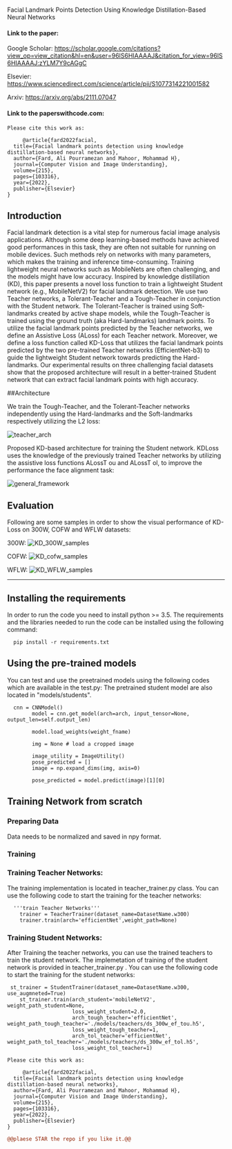 #
Facial Landmark Points Detection Using Knowledge Distillation-Based Neural Networks



#### Link to the paper:
Google Scholar:
https://scholar.google.com/citations?view_op=view_citation&hl=en&user=96lS6HIAAAAJ&citation_for_view=96lS6HIAAAAJ:zYLM7Y9cAGgC

Elsevier:
https://www.sciencedirect.com/science/article/pii/S1077314221001582

Arxiv:
https://arxiv.org/abs/2111.07047

#### Link to the paperswithcode.com:


```
Please cite this work as:

     @article{fard2022facial,
  title={Facial landmark points detection using knowledge distillation-based neural networks},
  author={Fard, Ali Pourramezan and Mahoor, Mohammad H},
  journal={Computer Vision and Image Understanding},
  volume={215},
  pages={103316},
  year={2022},
  publisher={Elsevier}
}

```

## Introduction
Facial landmark detection is a vital step for numerous facial image analysis applications. Although some deep learning-based methods have achieved good performances in this task, they are often not suitable for running on mobile devices. Such methods rely on networks with many parameters, which makes the training and inference time-consuming. Training lightweight neural networks such as MobileNets are often challenging, and the models might have low accuracy. Inspired by knowledge distillation (KD), this paper presents a novel loss function to train a lightweight Student network (e.g., MobileNetV2) for facial landmark detection. We use two Teacher networks, a Tolerant-Teacher and a Tough-Teacher in conjunction with the Student network. The Tolerant-Teacher is trained using Soft-landmarks created by active shape models, while the Tough-Teacher is trained using the ground truth (aka Hard-landmarks) landmark points. To utilize the facial landmark points predicted by the Teacher networks, we define an Assistive Loss (ALoss) for each Teacher network. Moreover, we define a loss function called KD-Loss that utilizes the facial landmark points predicted by the two pre-trained Teacher networks (EfficientNet-b3) to guide the lightweight Student network towards predicting the Hard-landmarks. Our experimental results on three challenging facial datasets show that the proposed architecture will result in a better-trained Student network that can extract facial landmark points with high accuracy.


##Architecture

We train the Tough-Teacher, and the Tolerant-Teacher networks independently using the Hard-landmarks and the Soft-landmarks respectively utilizing the L2 loss:

![teacher_arch](https://github.com/aliprf/KD-Loss/blob/master/samples/teacher_arch-1.jpg?raw=true)


Proposed KD-based architecture for training the Student network. KDLoss uses the knowledge of the previously trained Teacher networks by utilizing the assistive loss functions ALossT ou and ALossT ol, to improve the performance the face alignment task:

![general_framework](https://github.com/aliprf/KD-Loss/blob/master/samples/general_framework-1.jpg?raw=true)


## Evaluation

Following are some samples in order to show the visual performance of KD-Loss on 300W, COFW and WFLW datasets:

300W:
![KD_300W_samples](https://github.com/aliprf/KD-Loss/blob/master/samples/KD_300W_samples-1.jpg?raw=true)

COFW:
![KD_cofw_samples](https://github.com/aliprf/KD-Loss/blob/master/samples/KD_cofw_samples-1.jpg?raw=true)

WFLW:
![KD_WFLW_samples](https://github.com/aliprf/KD-Loss/blob/master/samples/KD_WFLW_samples-1.jpg?raw=true)

----------------------------------------------------------------------------------------------------------------------------------
## Installing the requirements
In order to run the code you need to install python >= 3.5. 
The requirements and the libraries needed to run the code can be installed using the following command:

```
  pip install -r requirements.txt
```


## Using the pre-trained models
You can test and use the preetrained models using the following codes which are available in the test.py:
The pretrained student model are also located in "models/students".
  
```
  cnn = CNNModel()
        model = cnn.get_model(arch=arch, input_tensor=None, output_len=self.output_len)

        model.load_weights(weight_fname)

        img = None # load a cropped image

        image_utility = ImageUtility()
        pose_predicted = []
        image = np.expand_dims(img, axis=0)

        pose_predicted = model.predict(image)[1][0]
```


## Training Network from scratch


### Preparing Data
Data needs to be normalized and saved in npy format. 

### Training 

### Training Teacher Networks: 

The training implementation is located in teacher_trainer.py class. You can use the following code to start the training for the teacher networks:

```
  '''train Teacher Networks'''
    trainer = TeacherTrainer(dataset_name=DatasetName.w300)
    trainer.train(arch='efficientNet',weight_path=None)
```

### Training Student Networks: 
After Training the teacher networks, you can use the trained teachers to train the student network. The implemetation of training of the student network is provided in teacher_trainer.py . You can use the following code to start the training for the student networks:

```
 st_trainer = StudentTrainer(dataset_name=DatasetName.w300, use_augmneted=True)
    st_trainer.train(arch_student='mobileNetV2', weight_path_student=None,
                     loss_weight_student=2.0,
                     arch_tough_teacher='efficientNet', weight_path_tough_teacher='./models/teachers/ds_300w_ef_tou.h5',
                     loss_weight_tough_teacher=1,
                     arch_tol_teacher='efficientNet', weight_path_tol_teacher='./models/teachers/ds_300w_ef_tol.h5',
                     loss_weight_tol_teacher=1)
```



```
Please cite this work as:

     @article{fard2022facial,
  title={Facial landmark points detection using knowledge distillation-based neural networks},
  author={Fard, Ali Pourramezan and Mahoor, Mohammad H},
  journal={Computer Vision and Image Understanding},
  volume={215},
  pages={103316},
  year={2022},
  publisher={Elsevier}
}

```  

```diff
@@plaese STAR the repo if you like it.@@
```

